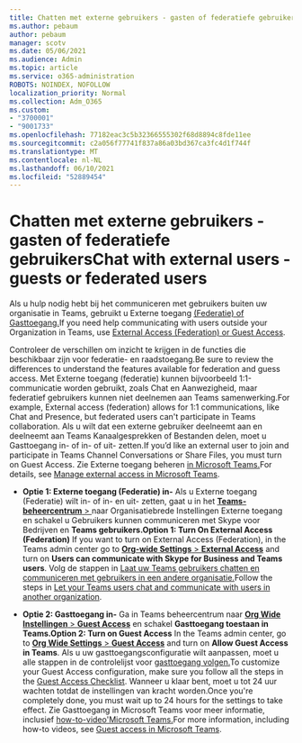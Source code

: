 ```yaml
---
title: Chatten met externe gebruikers - gasten of federatiefe gebruikers
ms.author: pebaum
author: pebaum
manager: scotv
ms.date: 05/06/2021
ms.audience: Admin
ms.topic: article
ms.service: o365-administration
ROBOTS: NOINDEX, NOFOLLOW
localization_priority: Normal
ms.collection: Adm_O365
ms.custom:
- "3700001"
- "9001733"
ms.openlocfilehash: 77182eac3c5b32366555302f68d8894c8fde11ee
ms.sourcegitcommit: c2a056f77741f837a86a03bd367ca3fc4d1f744f
ms.translationtype: MT
ms.contentlocale: nl-NL
ms.lasthandoff: 06/10/2021
ms.locfileid: "52889454"
---
```

# <a name="chat-with-external-users---guests-or-federated-users"></a><span data-ttu-id="1d245-102">Chatten met externe gebruikers - gasten of federatiefe gebruikers</span><span class="sxs-lookup"><span data-stu-id="1d245-102">Chat with external users - guests or federated users</span></span>

<span data-ttu-id="1d245-103">Als u hulp nodig hebt bij het communiceren met gebruikers buiten uw organisatie in Teams, gebruikt u Externe toegang [(Federatie) of Gasttoegang.](/microsoftteams/manage-external-access#external-access-vs-guest-access)</span><span class="sxs-lookup"><span data-stu-id="1d245-103">If you need help communicating with users outside your Organization in Teams, use [External Access (Federation) or Guest Access](/microsoftteams/manage-external-access#external-access-vs-guest-access).</span></span>

<span data-ttu-id="1d245-104">Controleer de verschillen om inzicht te krijgen in de functies die beschikbaar zijn voor federatie- en raadstoegang.</span><span class="sxs-lookup"><span data-stu-id="1d245-104">Be sure to review the differences to understand the features available for federation and guess access.</span></span> <span data-ttu-id="1d245-105">Met Externe toegang (federatie) kunnen bijvoorbeeld 1:1-communicatie worden gebruikt, zoals Chat en Aanwezigheid, maar federatief gebruikers kunnen niet deelnemen aan Teams samenwerking.</span><span class="sxs-lookup"><span data-stu-id="1d245-105">For example, External access (federation) allows for 1:1 communications, like Chat and Presence, but federated users can't participate in Teams collaboration.</span></span> <span data-ttu-id="1d245-106">Als u wilt dat een externe gebruiker deelneemt aan en deelneemt aan Teams Kanaalgesprekken of Bestanden delen, moet u Gasttoegang in- of in- of uit- zetten.</span><span class="sxs-lookup"><span data-stu-id="1d245-106">If you’d like an external user to join and participate in Teams Channel Conversations or Share Files, you must turn on Guest Access.</span></span> <span data-ttu-id="1d245-107">Zie Externe toegang beheren [in Microsoft Teams.](/microsoftteams/manage-external-access#external-access-vs-guest-access)</span><span class="sxs-lookup"><span data-stu-id="1d245-107">For details, see [Manage external access in Microsoft Teams](/microsoftteams/manage-external-access#external-access-vs-guest-access).</span></span>

- <span data-ttu-id="1d245-108">**Optie 1: Externe toegang (Federatie) in-** Als u Externe toegang (Federatie) wilt in- of in- en uit- zetten, gaat u in het [ **Teams-beheercentrum**  > ](https://admin.teams.microsoft.com/company-wide-settings/external-communications) naar Organisatiebrede Instellingen Externe toegang en schakel u Gebruikers kunnen communiceren met Skype voor Bedrijven en **Teams gebruikers.**</span><span class="sxs-lookup"><span data-stu-id="1d245-108">**Option 1: Turn On External Access (Federation)** If you want to turn on External Access (Federation), in the Teams admin center go to [**Org-wide Settings** > **External Access**](https://admin.teams.microsoft.com/company-wide-settings/external-communications) and turn on **Users can communicate with Skype for Business and Teams users**.</span></span> <span data-ttu-id="1d245-109">Volg de stappen in [Laat uw Teams gebruikers chatten en communiceren met gebruikers in een andere organisatie.](/microsoftteams/manage-external-access#let-your-teams-users-chat-and-communicate-with-users-in-another-organization)</span><span class="sxs-lookup"><span data-stu-id="1d245-109">Follow the steps in [Let your Teams users chat and communicate with users in another organization](/microsoftteams/manage-external-access#let-your-teams-users-chat-and-communicate-with-users-in-another-organization).</span></span>

- <span data-ttu-id="1d245-110">**Optie 2: Gasttoegang in-** Ga in Teams beheercentrum naar [ **Org Wide Instellingen**  >  **Guest Access**](https://admin.teams.microsoft.com/company-wide-settings/guest-configuration) en schakel **Gasttoegang toestaan in Teams.**</span><span class="sxs-lookup"><span data-stu-id="1d245-110">**Option 2: Turn on Guest Access** In the Teams admin center, go to [**Org Wide Settings** > **Guest Access**](https://admin.teams.microsoft.com/company-wide-settings/guest-configuration) and turn on **Allow Guest Access in Teams**.</span></span> <span data-ttu-id="1d245-111">Als u uw gasttoegangsconfiguratie wilt aanpassen, moet u alle stappen in de controlelijst voor [gasttoegang volgen.](/microsoftteams/guest-access-checklist)</span><span class="sxs-lookup"><span data-stu-id="1d245-111">To customize your Guest Access configuration, make sure you follow all the steps in the [Guest Access Checklist](/microsoftteams/guest-access-checklist).</span></span> <span data-ttu-id="1d245-112">Wanneer u klaar bent, moet u tot 24 uur wachten totdat de instellingen van kracht worden.</span><span class="sxs-lookup"><span data-stu-id="1d245-112">Once you're completely done, you must wait up to 24 hours for the settings to take effect.</span></span> <span data-ttu-id="1d245-113">Zie Gasttoegang in Microsoft Teams voor meer informatie, inclusief [how-to-video'Microsoft Teams.](/microsoftteams/guest-access)</span><span class="sxs-lookup"><span data-stu-id="1d245-113">For more information, including how-to videos, see [Guest access in Microsoft Teams](/microsoftteams/guest-access).</span></span>